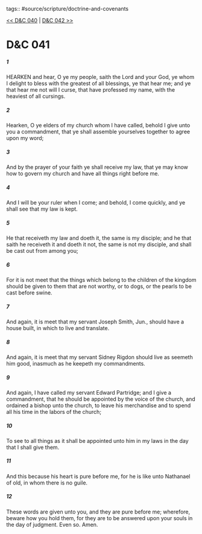 tags:: #source/scripture/doctrine-and-covenants

[<< D&C 040](source/scripture/doctrine-and-covenants/D&C_040.md) | [D&C 042 >>](source/scripture/doctrine-and-covenants/D&C_042.md)

# D&C 041

##### 1

HEARKEN and hear, O ye my people, saith the Lord and your God, ye whom I delight to bless with the greatest of all blessings, ye that hear me; and ye that hear me not will I curse, that have professed my name, with the heaviest of all cursings.

##### 2

Hearken, O ye elders of my church whom I have called, behold I give unto you a commandment, that ye shall assemble yourselves together to agree upon my word;

##### 3

And by the prayer of your faith ye shall receive my law, that ye may know how to govern my church and have all things right before me.

##### 4

And I will be your ruler when I come; and behold, I come quickly, and ye shall see that my law is kept.

##### 5

He that receiveth my law and doeth it, the same is my disciple; and he that saith he receiveth it and doeth it not, the same is not my disciple, and shall be cast out from among you;

##### 6

For it is not meet that the things which belong to the children of the kingdom should be given to them that are not worthy, or to dogs, or the pearls to be cast before swine.

##### 7

And again, it is meet that my servant Joseph Smith, Jun., should have a house built, in which to live and translate.

##### 8

And again, it is meet that my servant Sidney Rigdon should live as seemeth him good, inasmuch as he keepeth my commandments.

##### 9

And again, I have called my servant Edward Partridge; and I give a commandment, that he should be appointed by the voice of the church, and ordained a bishop unto the church, to leave his merchandise and to spend all his time in the labors of the church;

##### 10

To see to all things as it shall be appointed unto him in my laws in the day that I shall give them.

##### 11

And this because his heart is pure before me, for he is like unto Nathanael of old, in whom there is no guile.

##### 12

These words are given unto you, and they are pure before me; wherefore, beware how you hold them, for they are to be answered upon your souls in the day of judgment. Even so. Amen.

